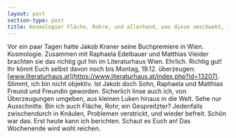 ```yaml
---
layout: post
section-type: post
title: Kosmologie! Fläche, Rohre, und allerhand, was diese umschwebt, in Wien
---
```

Vor ein paar Tagen hatte Jakob Kraner seine Buchpremiere in Wien. Kosmologie. Zusammen mit Raphaela Edelbauer und Matthias Vieider brachten sie das richtig gut hin im Literaturhaus Wien. Ehrlich. Richtig gut! Ihr könnt Euch selbst davon noch bis Montag, 19.12. überzeugen:
[www.literaturhaus.at](https://www.literaturhaus.at/index.php?id=13207).
Stimmt, ich bin nicht objektiv. Ist Jakob doch Sohn, Raphaela und Matthias Freund und Freundin geworden. Sicherlich linse auch ich, von Überzeugungen umgeben, aus kleinen Luken hinaus in die Welt. Sehe nur Ausschnitte. Bin ich auch Fläche, Rohr, ein Gespreitzter? Jedenfalls zwischendurch in Knäulen, Problemen verstrickt, und wieder befreit. Schön war das. Erst heute kann ich berichten. Schaut es Euch an! Das Wochenende wird wohl reichen.
